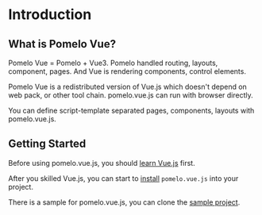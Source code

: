 ﻿# Introduction

## What is Pomelo Vue?

Pomelo Vue = Pomelo + Vue3. Pomelo handled routing, layouts, component, pages. And Vue is rendering components, control elements.

Pomelo Vue is a redistributed version of Vue.js which doesn't depend on web pack, or other tool chain. pomelo.vue.js can run with browser directly.

You can define script-template separated pages, components, layouts with pomelo.vue.js.

## Getting Started

Before using pomelo.vue.js, you should [learn Vue.js](https://v3.vuejs.org/guide/introduction.html) first.

After you skilled Vue.js, you can start to [install](/docs/installation) `pomelo.vue.js` into your project.

There is a sample for pomelo.vue.js, you can clone the [sample project](https://github.com/yukozh/pomelo-vue).